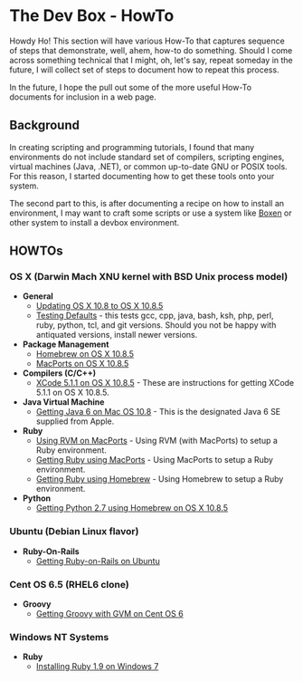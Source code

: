 # The Dev Box - HowTo 

Howdy Ho! This section will have various How-To that captures sequence of steps that demonstrate, well, ahem, how-to do something.  Should I come across something technical that I might, oh, let's say, repeat someday in the future, I will collect set of steps to document how to repeat this process.

In the future, I hope the pull out some of the more useful How-To documents for inclusion in a web page.

## Background

In creating scripting and programming tutorials, I found that many environments do not include standard set of compilers, scripting engines, virtual machines (Java, .NET), or common up-to-date GNU or POSIX tools.  For this reason, I started documenting how to get these tools onto your system.

The second part to this, is after documenting a recipe on how to install an environment, I may want to craft some scripts or use a system like [Boxen](https://boxen.github.com/) or other system to install a devbox environment.

## HOWTOs

### OS X (Darwin Mach XNU kernel with BSD Unix process model)

* **General**
  * [Updating OS X 10.8 to OS X 10.8.5](https://github.com/darkn3rd/devbox/blob/master/howtos/howto.update_osx_10_8_5.md)
  * [Testing Defaults](https://github.com/darkn3rd/devbox/blob/master/howtos/howto.check_defaults.md) - this tests gcc, cpp, java, bash, ksh, php, perl, ruby, python, tcl, and git versions.  Should you not be happy with antiquated versions, install newer versions.
* **Package Management**
  * [Homebrew on OS X 10.8.5](https://github.com/darkn3rd/devbox/blob/master/howtos/howto.homebrew.md)
  * [MacPorts on OS X 10.8.5](https://github.com/darkn3rd/devbox/blob/master/howtos/howto.macports.md)
* **Compilers (C/C++)**
  * [XCode 5.1.1 on OS X 10.8.5](https://github.com/darkn3rd/devbox/blob/master/howtos/howto.xcode.md) - These are instructions for getting XCode 5.1.1 on OS X 10.8.5.
* **Java Virtual Machine**
  * [Getting Java 6 on Mac OS 10.8](https://github.com/darkn3rd/devbox/blob/master/howtos/howto.jre6.md) - This is the designated Java 6 SE supplied from Apple.
* **Ruby**
  * [Using RVM on MacPorts](https://github.com/darkn3rd/devbox/blob/master/howtos/howto.rvm_macports.md) - Using RVM (with MacPorts) to setup a Ruby environment.
  * [Getting Ruby using MacPorts](https://github.com/darkn3rd/devbox/blob/master/howtos/howto.ruby_xcode511_macports.md) - Using MacPorts to setup a Ruby environment.
  * [Getting Ruby using Homebrew](https://github.com/darkn3rd/devbox/blob/master/howtos/howto.ruby_homebrew.md) - Using Homebrew to setup a Ruby environment.
* **Python**
  * [Getting Python 2.7 using Homebrew on OS X 10.8.5](https://github.com/darkn3rd/devbox/blob/master/howtos/howto.python_homebrew.md)

### Ubuntu (Debian Linux flavor)

* **Ruby-On-Rails**
  * [Getting Ruby-on-Rails on Ubuntu](https://github.com/darkn3rd/devbox/blob/master/howtos/howto.rails_ubuntu.md)

### Cent OS 6.5 (RHEL6 clone)

* **Groovy**
  * [Getting Groovy with GVM on Cent OS 6](https://github.com/darkn3rd/devbox/blob/master/howtos/howto.groovy_gvm_centos6.md)

### Windows NT Systems

* **Ruby**
  * [Installing Ruby 1.9 on Windows 7](https://github.com/darkn3rd/devbox/blob/master/howtos/howto.ruby_windows.md)